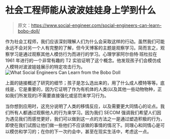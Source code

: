 # 社会工程师能从波波娃娃身上学到什么

> 原文：<https://www.social-engineer.com/social-engineers-can-learn-bobo-doll/>

作为社会工程师，我们应该深刻理解人们为什么会采取这样的行动。虽然我们可能永远不会对另一个人有完整的了解，但今天博客的主题是观察学习。简而言之，观察学习是通过观察其他人模仿行为而进行的学习。心理学家阿尔伯特·班杜拉在 1961 年进行的一个非常有趣的 T2 实验证明了这个概念。他发现孩子们会模仿成人模特对波波娃娃展示的特定攻击行为。![What Social Engineers Can Learn from the Bobo Doll](img/66a6867de0d9a92fe508e6f09d8a4d0f.png)

上面的链接概述了研究的细节；孩子是怎么选出来的，用了什么成人模特等等。底线是，它是重要的，因为它证明了作为有机体的人类(以及其他一些动物物种，正如我们所发现的)不需要直接强化或惩罚来学习行为。

当你想到应用时，这充分说明了人类的移情反应，以及需要更大同情心的论点。我们所有人都通过观察他人的行为来学习。因为我们 SECOM 强调我们希望人们因为遇见我们而感觉更好，我们可以做到这一点的方法之一是通过塑造积极的行为，即使在我们试图让他们做一些他们不应该做的事情的情况下。同理心和同情心是可以模仿和学习的；在你的下一次约会中，甚至在现实生活中，考虑这一点。